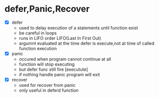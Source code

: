 # defer,Panic,Recover
- [x] defer
    - used to delay execution of a statements until function exist
    - be careful in loops
    - runs in LIFO order LIFO(Last In First Out)
    - argumnt evaluated at the time defer is execute,not at time of  called function execution
- [x] panic
    - occured when program cannot continue at all
    - function will stop executing 
    -  but defer func still fire [executute]
    - if nothing handle panic program will exit
- [x] recover
    - used for recover from panic
    - only useful in deferd function
